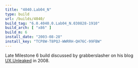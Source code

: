 ```yaml
---
title: "4040.Lab04_N"
type: build
url: /builds/4040/
build_tag: "6.0.4040.0.Lab04_N.030828-1910"
build_arch: [ "x86" ]
build_m: 6
install_date: "2003-08-28"
install_key: "TCP8W-T8PQJ-WWRRH-QH76C-99FBW"
---
```


Late Milestone 6 build discussed by grabberslasher on his blog [UX.Unleaked](https://uxunleaked.blogspot.com/2008/06/604040lab04n030828-1910.html) in 2008.